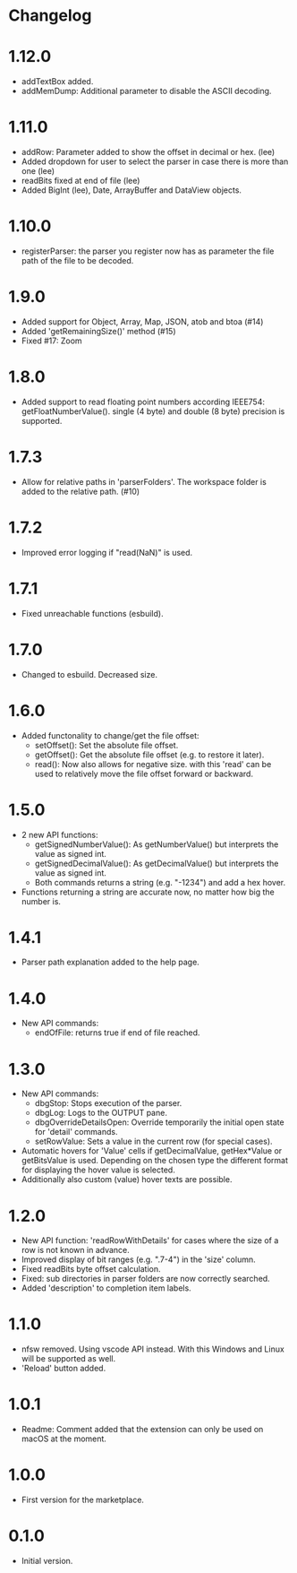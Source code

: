# Changelog

# 1.12.0
- addTextBox added.
- addMemDump: Additional parameter to disable the ASCII decoding.

# 1.11.0
- addRow: Parameter added to show the offset in decimal or hex. (lee)
- Added dropdown for user to select the parser in case there is more than one (lee)
- readBits fixed at end of file (lee)
- Added BigInt (lee), Date, ArrayBuffer and DataView objects.

# 1.10.0
- registerParser: the parser you register now has as parameter the file path of the file to be decoded.

# 1.9.0
- Added support for Object, Array, Map, JSON, atob and btoa (#14)
- Added 'getRemainingSize()' method (#15)
- Fixed #17: Zoom

# 1.8.0
- Added support to read floating point numbers according IEEE754: getFloatNumberValue(). single (4 byte) and double (8 byte) precision is supported.

# 1.7.3
- Allow for relative paths in 'parserFolders'. The workspace folder is added to the relative path. (#10)

# 1.7.2
- Improved error logging if "read(NaN)" is used.

# 1.7.1
- Fixed unreachable functions (esbuild).

# 1.7.0
- Changed to esbuild. Decreased size.

# 1.6.0
- Added functonality to change/get the file offset:
	- setOffset():	Set the absolute file offset.
	- getOffset(): Get the absolute file offset (e.g. to restore it later).
	- read(): Now also allows for negative size. with this 'read' can be used to relatively move the file offset forward or backward.

# 1.5.0
- 2 new API functions:
	- getSignedNumberValue(): As getNumberValue() but interprets the value as signed int.
	- getSignedDecimalValue(): As getDecimalValue() but interprets the value as signed int.
	- Both commands returns a string (e.g. "-1234") and add a hex hover.
- Functions returning a string are accurate now, no matter how big the number is.

# 1.4.1
- Parser path explanation added to the help page.

# 1.4.0
- New API commands:
	- endOfFile: returns true if end of file reached.

# 1.3.0
- New API commands:
	- dbgStop: Stops execution of the parser.
	- dbgLog: Logs to the OUTPUT pane.
	- dbgOverrideDetailsOpen: Override temporarily the initial open state for 'detail' commands.
	- setRowValue: Sets a value in the current row (for special cases).
- Automatic hovers for 'Value' cells if getDecimalValue, getHex*Value or getBitsValue is used. Depending on the chosen type the different format for displaying the hover value is selected.
- Additionally also custom (value) hover texts are possible.

# 1.2.0
- New API function: 'readRowWithDetails' for cases where the size of a row is not known in advance.
- Improved display of bit ranges (e.g. ".7-4") in the 'size' column.
- Fixed readBits byte offset calculation.
- Fixed: sub directories in parser folders are now correctly searched.
- Added 'description' to completion item labels.

# 1.1.0
- nfsw removed. Using vscode API instead. With this Windows and Linux will be supported as well.
- 'Reload' button added.

# 1.0.1
- Readme: Comment added that the extension can only be used on macOS at the moment.

# 1.0.0
- First version for the marketplace.

# 0.1.0
- Initial version.
